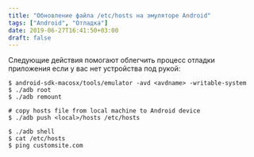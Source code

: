 ```yaml
---
title: "Обновление файла /etc/hosts на эмуляторе Android"
tags: ["Android", "Отладка"]
date: 2019-06-27T16:41:50+03:00
draft: false
---
```


Следующие действия помогают облегчить процесс отладки приложения если у вас нет устройства под рукой:

```
$ android-sdk-macosx/tools/emulator -avd <avdname> -writable-system
$ ./adb root
$ ./adb remount

# copy hosts file from local machine to Android device
$ ./adb push <local>/hosts /etc/hosts

$ ./adb shell
$ cat /etc/hosts
$ ping customsite.com
```
